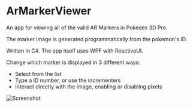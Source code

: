 # ArMarkerViewer

An app for viewing all of the valid AR Markers in Pokedex 3D Pro. 

The marker image is generated programmatically from the pokemon's ID.

Written in C#. The app itself uses WPF with ReactiveUI.

Change which marker is displayed in 3 different ways:
- Select from the list
- Type a ID number, or use the incrementers
- Interact directly with the image, enabling or disabling pixels


![Screenshot](https://i.imgur.com/tUs5WNf.png)

